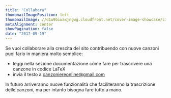 ```yaml
---
title: "Collabora"
thumbnailImagePosition: left
thumbnailImage: //d1u9biwaxjngwg.cloudfront.net/cover-image-showcase/city-750.jpg
metaAlignment: center
showPagination: false
date: "2017-09-19"
---
```

Se vuoi collaborare alla crescita del sito contribuendo con nuove canzoni puoi farlo in maniera molto semplice:
- leggi nella sezione documentazione come fare per trascrivere una canzone in codice LaTeX
- invia il testo a canzoniereonline@gmail.com

In futuro arriveranno nuove funzionalità che faciliteranno la trascrizione delle canzoni, ma per intanto bisogna fare tutto a mano.
